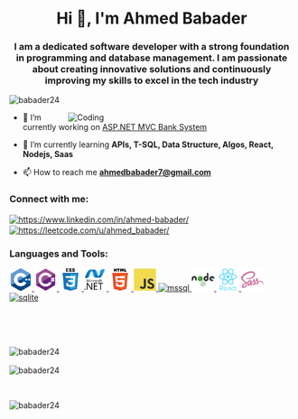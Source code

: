 <h1 align="center">Hi 👋, I'm Ahmed Babader</h1>
<h3 align="center">I am a dedicated software developer with a strong foundation in programming and database management. I am passionate about creating innovative solutions and continuously improving my skills to excel in the tech industry</h3>

<p align="left"> <img src="https://komarev.com/ghpvc/?username=babader24&label=Profile%20views&color=0e75b6&style=flat" alt="babader24" /> </p>

<img align="right" alt = "Coding" width = "400" src = "https://user-images.githubusercontent.com/75851313/151668395-5591532b-28da-46a6-9476-7c9694bcb60e.gif">

- 🔭 I’m currently working on [ASP.NET MVC Bank System](https://github.com/babader24/bank-system)

- 🌱 I’m currently learning **APIs, T-SQL, Data Structure, Algos, React, Nodejs, Saas**

- 📫 How to reach me **ahmedbabader7@gmail.com**

<h3 align="left">Connect with me:</h3>
<p align="left">
<a href="https://linkedin.com/in/https://www.linkedin.com/in/ahmed-babader/" target="blank"><img align="center" src="https://raw.githubusercontent.com/rahuldkjain/github-profile-readme-generator/master/src/images/icons/Social/linked-in-alt.svg" alt="https://www.linkedin.com/in/ahmed-babader/" height="30" width="40" /></a>
<a href="https://www.leetcode.com/https://leetcode.com/u/ahmed_babader/" target="blank"><img align="center" src="https://raw.githubusercontent.com/rahuldkjain/github-profile-readme-generator/master/src/images/icons/Social/leet-code.svg" alt="https://leetcode.com/u/ahmed_babader/" height="30" width="40" /></a>
</p>

<h3 align="left">Languages and Tools:</h3>
<p align="left"> <a href="https://www.w3schools.com/cpp/" target="_blank" rel="noreferrer"> <img src="https://raw.githubusercontent.com/devicons/devicon/master/icons/cplusplus/cplusplus-original.svg" alt="cplusplus" width="40" height="40"/> </a> <a href="https://www.w3schools.com/cs/" target="_blank" rel="noreferrer"> <img src="https://raw.githubusercontent.com/devicons/devicon/master/icons/csharp/csharp-original.svg" alt="csharp" width="40" height="40"/> </a> <a href="https://www.w3schools.com/css/" target="_blank" rel="noreferrer"> <img src="https://raw.githubusercontent.com/devicons/devicon/master/icons/css3/css3-original-wordmark.svg" alt="css3" width="40" height="40"/> </a> <a href="https://dotnet.microsoft.com/" target="_blank" rel="noreferrer"> <img src="https://raw.githubusercontent.com/devicons/devicon/master/icons/dot-net/dot-net-original-wordmark.svg" alt="dotnet" width="40" height="40"/> </a> <a href="https://www.w3.org/html/" target="_blank" rel="noreferrer"> <img src="https://raw.githubusercontent.com/devicons/devicon/master/icons/html5/html5-original-wordmark.svg" alt="html5" width="40" height="40"/> </a> <a href="https://developer.mozilla.org/en-US/docs/Web/JavaScript" target="_blank" rel="noreferrer"> <img src="https://raw.githubusercontent.com/devicons/devicon/master/icons/javascript/javascript-original.svg" alt="javascript" width="40" height="40"/> </a> <a href="https://www.microsoft.com/en-us/sql-server" target="_blank" rel="noreferrer"> <img src="https://www.svgrepo.com/show/303229/microsoft-sql-server-logo.svg" alt="mssql" width="40" height="40"/> </a> <a href="https://nodejs.org" target="_blank" rel="noreferrer"> <img src="https://raw.githubusercontent.com/devicons/devicon/master/icons/nodejs/nodejs-original-wordmark.svg" alt="nodejs" width="40" height="40"/> </a> <a href="https://reactjs.org/" target="_blank" rel="noreferrer"> <img src="https://raw.githubusercontent.com/devicons/devicon/master/icons/react/react-original-wordmark.svg" alt="react" width="40" height="40"/> </a> <a href="https://sass-lang.com" target="_blank" rel="noreferrer"> <img src="https://raw.githubusercontent.com/devicons/devicon/master/icons/sass/sass-original.svg" alt="sass" width="40" height="40"/> </a> <a href="https://www.sqlite.org/" target="_blank" rel="noreferrer"> <img src="https://www.vectorlogo.zone/logos/sqlite/sqlite-icon.svg" alt="sqlite" width="40" height="40"/> </a> </p>
<br><br><br>


<p>&nbsp;<img align="left" src="https://github-readme-stats.vercel.app/api?username=babader24&show_icons=true&theme=dark&title_color=0e75b6&text_color=0e75b6&locale=en" alt="babader24" /></p>
<p><img align="center" src="https://github-readme-stats.vercel.app/api/top-langs?username=babader24&show_icons=true&theme=dark&title_color=0e75b6&text_color=0e75b6&locale=en&layout=compact" alt="babader24" /></p>

<br>
<p><img align="left" src="https://github-readme-streak-stats.herokuapp.com/?user=babader24&theme=dark" alt="babader24" /></p>
